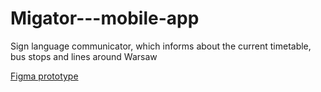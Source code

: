 # Migator---mobile-app
Sign language communicator, which informs about the current timetable, bus stops and lines around Warsaw

[Figma prototype](https://www.figma.com/design/wLCrypPvu61xB24ifdH7HY/Untitled?node-id=0-1&node-type=canvas&t=cXrW08M15WFF3Ssq-0)
